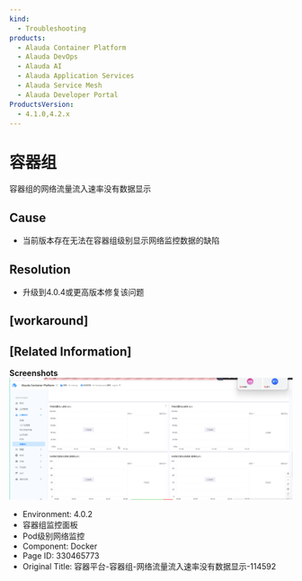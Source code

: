 ```yaml
---
kind:
  - Troubleshooting
products:
  - Alauda Container Platform
  - Alauda DevOps
  - Alauda AI
  - Alauda Application Services
  - Alauda Service Mesh
  - Alauda Developer Portal
ProductsVersion:
  - 4.1.0,4.2.x
---
```

<!-- A type of document that involves encountering a fault, diagnosing it, performing root cause analysis, and providing solutions. -->

# 容器组

容器组的网络流量流入速率没有数据显示

## Cause
- 当前版本存在无法在容器组级别显示网络监控数据的缺陷

## Resolution
- 升级到4.0.4或更高版本修复该问题

## [workaround]

## [Related Information]
**Screenshots**
![](assets/rong-qi-ping-tai-rong-qi-zu-wang-luo-liu-liang-liu-ru-su-lu-mei-you-shu-ju-xian/1754487715_99781_2a3e93_1.png)
- Environment: 4.0.2
- 容器组监控面板
- Pod级别网络监控
- Component: Docker
- Page ID: 330465773
- Original Title: 容器平台-容器组-网络流量流入速率没有数据显示-114592

